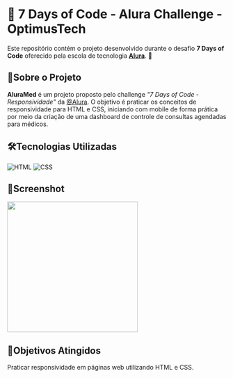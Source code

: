 # 🌟 7 Days of Code - Alura Challenge - OptimusTech

Este repositório contém o projeto desenvolvido durante o desafio **7 Days of Code** oferecido pela escola de tecnologia **[Alura](https://www.alura.com.br/)**. 🚀

<h2>📖Sobre o Projeto</h2>
<p>
<strong>AluraMed</strong> é um projeto proposto pelo challenge 
<em>"7 Days of Code - Responsividade"</em> da <a href="https://www.alura.com.br" target="_blank">@Alura</a>. 
O objetivo é praticar os conceitos de responsividade para HTML e CSS, iniciando com mobile de forma prática 
por meio da criação de uma dashboard de controle de consultas agendadas para médicos.
</p>

<h2>🛠️Tecnologias Utilizadas</h2>
<div>
  <img src="https://img.shields.io/badge/HTML-239120?style=for-the-badge&logo=html5&logoColor=white" alt="HTML">
  <img src="https://img.shields.io/badge/CSS-239120?&style=for-the-badge&logo=css3&logoColor=white" alt="CSS">
</div>

<h2>📸Screenshot</h2>
<div align="start">
<img src="https://github.com/user-attachments/assets/0b7bfdc0-9d31-45ed-8565-194b1ce2a044" width="300px">
</div>


<h2>🎯Objetivos Atingidos</h2>
<p>Praticar responsividade em páginas web utilizando HTML e CSS.</p>
